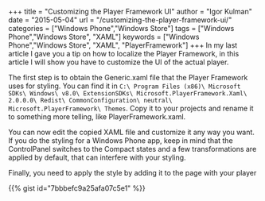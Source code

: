 +++
title = "Customizing the Player Framework UI"
author = "Igor Kulman"
date = "2015-05-04"
url = "/customizing-the-player-framework-ui/"
categories = ["Windows Phone","Windows Store"]
tags = ["Windows Phone","Windows Store", "XAML"]
keywords = ["Windows Phone","Windows Store", "XAML", "PlayerFramework"]
+++
In my last article I gave you a tip on how to localize the Player Framework, in this article I will show you have to customize the UI of the actual player. 

The first step is to obtain the Generic.xaml file that the Player Framework uses for styling. You can find it in `C:\ Program Files (x86)\ Microsoft SDKs\ Windows\ v8.0\ ExtensionSDKs\ Microsoft.PlayerFramework.Xaml\ 2.0.0.0\ Redist\ CommonConfiguration\ neutral\ Microsoft.PlayerFramework\ Themes`. Copy it to your projects and rename it to something more telling, like PlayerFramework.xaml.

You can now edit the copied XAML file and customize it any way you want. If you do the styling for a Windows Phone app, keep in mind that the ControlPanel switches to the Compact states and a few transformations are applied by default, that can interfere with your styling. 

<!--more-->

Finally, you need to apply the style by adding it to the page with your player

{{% gist id="7bbbefc9a25afa07c5e1" %}}
